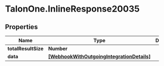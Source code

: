 # TalonOne.InlineResponse20035

## Properties

Name | Type | Description | Notes
------------ | ------------- | ------------- | -------------
**totalResultSize** | **Number** |  | 
**data** | [**[WebhookWithOutgoingIntegrationDetails]**](WebhookWithOutgoingIntegrationDetails.md) |  | 


